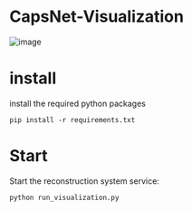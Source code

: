 # CapsNet-Visualization

![image](https://user-images.githubusercontent.com/97005274/164619514-c37f19f4-7985-486c-a451-720c523356ed.png)

# install 
install the required python packages
```
pip install -r requirements.txt
```

# Start
Start the reconstruction system service:
```
python run_visualization.py
```

